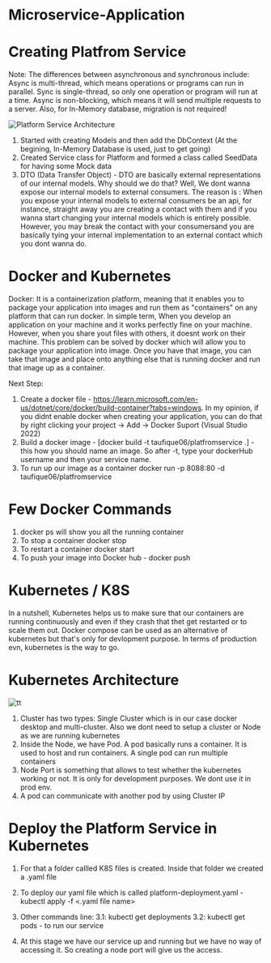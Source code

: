 # Microservice-Application

# Creating Platfrom Service

Note: The differences between asynchronous and synchronous include: Async is multi-thread, which means operations or programs can run in parallel. Sync is single-thread, so only one operation or program will run at a time. Async is non-blocking, which means it will send multiple requests to a server. Also, for In-Memory database, migration is not required!

![Platform Service Architecture](https://user-images.githubusercontent.com/85470428/204005407-45ac5476-31f6-42c7-8825-10268dc4f056.PNG)

1. Started with creating Models and then add the DbContext (At the begining, In-Memory Database is used, just to get going)
2. Created Service class for Platform and formed a class called SeedData for having some Mock data
3. DTO (Data Transfer Object) - DTO are basically external representations of our internal models. Why should we do that? Well, We dont wanna expose our internal models to external consumers. The reason is : When you expose your internal models to external consumers be an api, for instance, straight away you are creating a contact with them and if you wanna start changing your internal models which is entirely possible. However, you may break the contact with your consumersand you are basically tying your internal implementation to an external contact which you dont wanna do. 


# Docker and Kubernetes

Docker: It is a containerization platform, meaning that it enables you to package your application into images and run them as "containers" on any platform that can run docker. In simple term, When you develop an application on your machine and it works perfectly fine on your machine. However, when you share yout files with others, it doesnt work on their machine. This problem can be solved by docker which will allow you to package your application into image. Once you have that image, you can take that image and place onto anything else that is running docker and run that image up as a container.

Next Step:

1. Create a docker file - https://learn.microsoft.com/en-us/dotnet/core/docker/build-container?tabs=windows. In my opinion, if you didnt enable docker when creating your application, you can do that by right clicking your project -> Add -> Docker Suport (Visual Studio 2022)
2. Build a docker image - [docker build -t taufique06/platfromservice .] -this how you should name an image. So after -t, type your dockerHub username and then your service name. 
3. To run up our image as a container docker run -p 8088:80 -d taufique06/platfromservice

# Few Docker Commands
1. docker ps will show you all the running container
2. To stop a container docker stop <containerId>
3. To restart a container docker start <containerId>
4. To push your image into Docker hub - docker push <imageName>
 
# Kubernetes / K8S
  In a nutshell, Kubernetes helps us to make sure that our containers are running continuously and even if they crash that thet get restarted or to scale them out. Docker compose can be used as an alternative of kubernetes but that's only for devlopment purpose. In terms of production evn, kubernetes is the way to go. 
  # Kubernetes Architecture
  ![tt](https://user-images.githubusercontent.com/85470428/215165241-11c65b99-3f70-46fe-8084-1ab267de5cce.png)
  1. Cluster has two types: Single Cluster which is in our case docker desktop and multi-cluster. Also we dont need to setup a cluster or Node as we are running kubernetes
  2. Inside the Node, we have Pod. A pod basically runs a container. It is used to host and run containers. A single pod can run multiple containers
  3. Node Port is something that allows to test whether the kubernetes working or not. It is only for development purposes. We dont use it in prod env. 
  4. A pod can communicate with another pod by using Cluster IP
  
# Deploy the Platform Service in Kubernetes

 1. For that a folder callled K8S files is created. Inside that folder we created a .yaml file
 2. To deploy our yaml file which is called platform-deployment.yaml - kubectl apply -f <.yaml file name>
 3. Other commands line:
  3.1: kubectl get deployments 
  3.2: kubectl get pods - to run our service
 
 4. At this stage we have our service up and running but we have no way of accessing it. So creating a node port will give us the access. 
